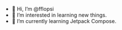 - 👋 Hi, I’m @fflopsi
- 👀 I’m interested in learning new things.
- 🌱 I’m currently learning Jetpack Compose.

